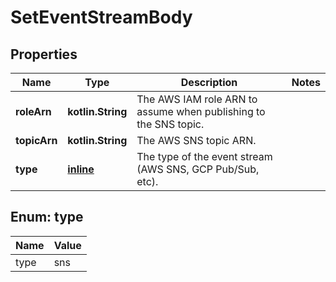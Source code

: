 
# SetEventStreamBody

## Properties
| Name | Type | Description | Notes |
| ------------ | ------------- | ------------- | ------------- |
| **roleArn** | **kotlin.String** | The AWS IAM role ARN to assume when publishing to the SNS topic. |  |
| **topicArn** | **kotlin.String** | The AWS SNS topic ARN. |  |
| **type** | [**inline**](#Type) | The type of the event stream (AWS SNS, GCP Pub/Sub, etc). |  |


<a id="Type"></a>
## Enum: type
| Name | Value |
| ---- | ----- |
| type | sns |



